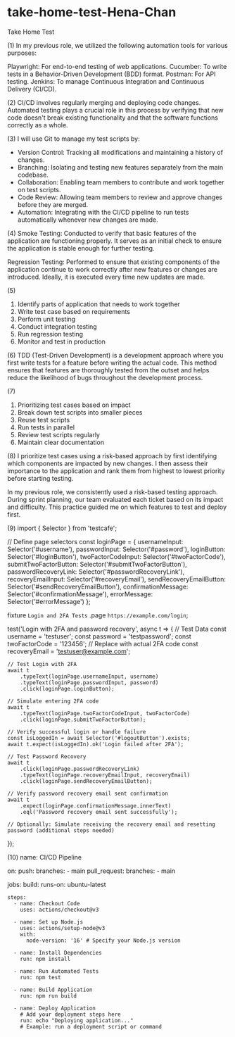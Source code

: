 # take-home-test-Hena-Chan

Take Home Test

(1)
In my previous role, we utilized the following automation tools for various purposes:

Playwright: For end-to-end testing of web applications.
Cucumber: To write tests in a Behavior-Driven Development (BDD) format.
Postman: For API testing.
Jenkins: To manage Continuous Integration and Continuous Delivery (CI/CD).

(2)
CI/CD involves regularly merging and deploying code changes. Automated testing plays a crucial role in this process by verifying that new code doesn't break existing functionality and that the software functions correctly as a whole.

(3)
I will use Git to manage my test scripts by:
- Version Control: Tracking all modifications and maintaining a history of changes.
- Branching: Isolating and testing new features separately from the main codebase.
- Collaboration: Enabling team members to contribute and work together on test scripts.
- Code Review: Allowing team members to review and approve changes before they are merged.
- Automation: Integrating with the CI/CD pipeline to run tests automatically whenever new changes are made.

(4)
Smoke Testing: Conducted to verify that basic features of the application are functioning properly. It serves as an initial check to ensure the application is stable enough for further testing.

Regression Testing: Performed to ensure that existing components of the application continue to work correctly after new features or changes are introduced. Ideally, it is executed every time new updates are made.

(5)
1. Identify parts of application that needs to work together
2. Write test case based on requirements
3. Perform unit testing
4. Conduct integration testing
5. Run regression testing
6. Monitor and test in production

(6)
TDD (Test-Driven Development) is a development approach where you first write tests for a feature before writing the actual code. This method ensures that features are thoroughly tested from the outset and helps reduce the likelihood of bugs throughout the development process.

(7)
1. Prioritizing test cases based on impact
2. Break down test scripts into smaller pieces 
3. Reuse test scripts
4. Run tests in parallel 
5. Review test scripts regularly
6. Maintain clear documentation

(8)
I prioritize test cases using a risk-based approach by first identifying which components are impacted by new changes. I then assess their importance to the application and rank them from highest to lowest priority before starting testing.

In my previous role, we consistently used a risk-based testing approach. During sprint planning, our team evaluated each ticket based on its impact and difficulty. This practice guided me on which features to test and deploy first.

(9)
import { Selector } from 'testcafe';

// Define page selectors
const loginPage = {
    usernameInput: Selector('#username'),
    passwordInput: Selector('#password'),
    loginButton: Selector('#loginButton'),
    twoFactorCodeInput: Selector('#twoFactorCode'),
    submitTwoFactorButton: Selector('#submitTwoFactorButton'),
    passwordRecoveryLink: Selector('#passwordRecoveryLink'),
    recoveryEmailInput: Selector('#recoveryEmail'),
    sendRecoveryEmailButton: Selector('#sendRecoveryEmailButton'),
    confirmationMessage: Selector('#confirmationMessage'),
    errorMessage: Selector('#errorMessage')
};

fixture `Login and 2FA Tests`
    .page `https://example.com/login`;

test('Login with 2FA and password recovery', async t => {
    // Test Data
    const username = 'testuser';
    const password = 'testpassword';
    const twoFactorCode = '123456'; // Replace with actual 2FA code
    const recoveryEmail = 'testuser@example.com';

    // Test Login with 2FA
    await t
        .typeText(loginPage.usernameInput, username)
        .typeText(loginPage.passwordInput, password)
        .click(loginPage.loginButton);

    // Simulate entering 2FA code
    await t
        .typeText(loginPage.twoFactorCodeInput, twoFactorCode)
        .click(loginPage.submitTwoFactorButton);

    // Verify successful login or handle failure
    const isLoggedIn = await Selector('#logoutButton').exists;
    await t.expect(isLoggedIn).ok('Login failed after 2FA');

    // Test Password Recovery
    await t
        .click(loginPage.passwordRecoveryLink)
        .typeText(loginPage.recoveryEmailInput, recoveryEmail)
        .click(loginPage.sendRecoveryEmailButton);

    // Verify password recovery email sent confirmation
    await t
        .expect(loginPage.confirmationMessage.innerText)
        .eql('Password recovery email sent successfully');

    // Optionally: Simulate receiving the recovery email and resetting password (additional steps needed)
});

(10)
name: CI/CD Pipeline

on:
  push:
    branches:
      - main
  pull_request:
    branches:
      - main

jobs:
  build:
    runs-on: ubuntu-latest

    steps:
      - name: Checkout Code
        uses: actions/checkout@v3

      - name: Set up Node.js
        uses: actions/setup-node@v3
        with:
          node-version: '16' # Specify your Node.js version

      - name: Install Dependencies
        run: npm install

      - name: Run Automated Tests
        run: npm test

      - name: Build Application
        run: npm run build

      - name: Deploy Application
        # Add your deployment steps here
        run: echo "Deploying application..."
        # Example: run a deployment script or command
